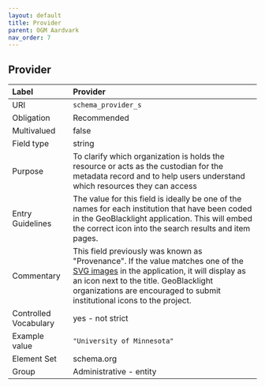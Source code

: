 ```yaml
---
layout: default
title: Provider
parent: OGM Aardvark
nav_order: 7
---
```


## Provider

| Label                 | Provider                |
|:----------------------|:------------------------|
| URI                   | `schema_provider_s`     |
| Obligation            | Recommended             |
| Multivalued           | false                   |
| Field type            | string                  |
| Purpose               | To clarify which organization is holds the resource or acts as the custodian for the metadata record and to help users understand which resources they can access |
| Entry Guidelines      | The value for this field is ideally be one of the names for each institution that have been coded in the GeoBlacklight application. This will embed the correct icon into the search results and item pages. |
| Commentary            | This field previously was known as "Provenance". If the value matches one of the [SVG images](https://github.com/geoblacklight/geoblacklight/tree/main/app/assets/images/blacklight) in the application, it will display as an icon next to the title. GeoBlacklight organizations are encouraged to submit institutional icons to the project. |
| Controlled Vocabulary | yes - not strict        |
| Example value         | `"University of Minnesota"` |
| Element Set           | schema.org              |
| Group                 | Administrative - entity |
